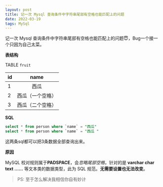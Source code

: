 ```yaml
---
layout: post
title: 记一次 Mysql 查询条件中字符串尾部有空格也能匹配上的问题
date: 2022-03-19
tags: MySql
---
```


记一次 Mysql 查询条件中字符串尾部有空格也能匹配上的问题😇，Bug一个接一个只因为自己太菜。



**表结构**

TABLE `fruit`

| id   |       name       |
| ---- | :--------------: |
| 1    |       西瓜       |
| 2    | 西瓜（一个空格） |
| 3    | 西瓜（二个空格） |

**SQL**

~~~sql
select * from person where `name` = "西瓜"
select * from person where `name` = "西瓜 "
~~~

这两条sql都可以把3条数据全部查询出来。

**原因**

MySQL 校对规则属于**PADSPACE**，会*忽略尾部空格*，针对的是 **varchar char text ……** 等文本类的数据类型，此为 SQL 规范。**无需要设置也无法改变**。

>  PS: 至于怎么解决我相信你自有妙计
